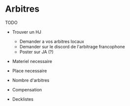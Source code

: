# Arbitres

TODO

- Trouver un HJ
    - Demander a vos arbitres locaux
    - Demander sur le discord de l'arbitrage francophone
    - Poster sur JA (?)

- Materiel necessaire
- Place necessaire
- Nombre d'arbitres
- Compensation

- Decklistes
